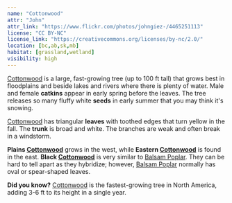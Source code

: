 ```yaml
---
name: "Cottonwood"
attr: "John"
attr_link: "https://www.flickr.com/photos/johngiez-/4465251113"
license: "CC BY-NC"
license_link: "https://creativecommons.org/licenses/by-nc/2.0/"
location: [bc,ab,sk,mb]
habitat: [grassland,wetland]
visibility: high
---
```

[Cottonwood](/trees/cotton/) is a large, fast-growing tree (up to 100 ft tall) that grows best in floodplains and beside lakes and rivers where there is plenty of water. Male and female **catkins** appear in early spring before the leaves. The tree releases so many fluffy white **seeds** in early summer that you may think it's snowing.

[Cottonwood](/trees/cotton/) has triangular **leaves** with toothed edges that turn yellow in the fall. The **trunk** is broad and white.  The branches are weak and often break in a windstorm.

**Plains [Cottonwood](/trees/cotton/)** grows in the west, while **Eastern [Cottonwood](/trees/cotton/)** is found in the east.  **Black [Cottonwood](/trees/cotton/)** is very similar to [Balsam Poplar](/trees/balpop/). They can be hard to tell apart as they hybridize; however, [Balsam Poplar](/trees/balpop/) normally has oval or spear-shaped leaves.

**Did you know?** [Cottonwood](/trees/cotton/) is the fastest-growing tree in North America, adding 3-6 ft to its height in a single year.
